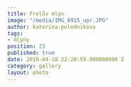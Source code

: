 ```yaml
---
title: Frelův mlýn
image: "/media/IMG_6915_upr.JPG"
author: katerina-polednikova
tags:
- mlýny
position: 23
published: true
date: 2016-04-18 22:20:59.000000000 Z
category: gallery
layout: photo
---
```

